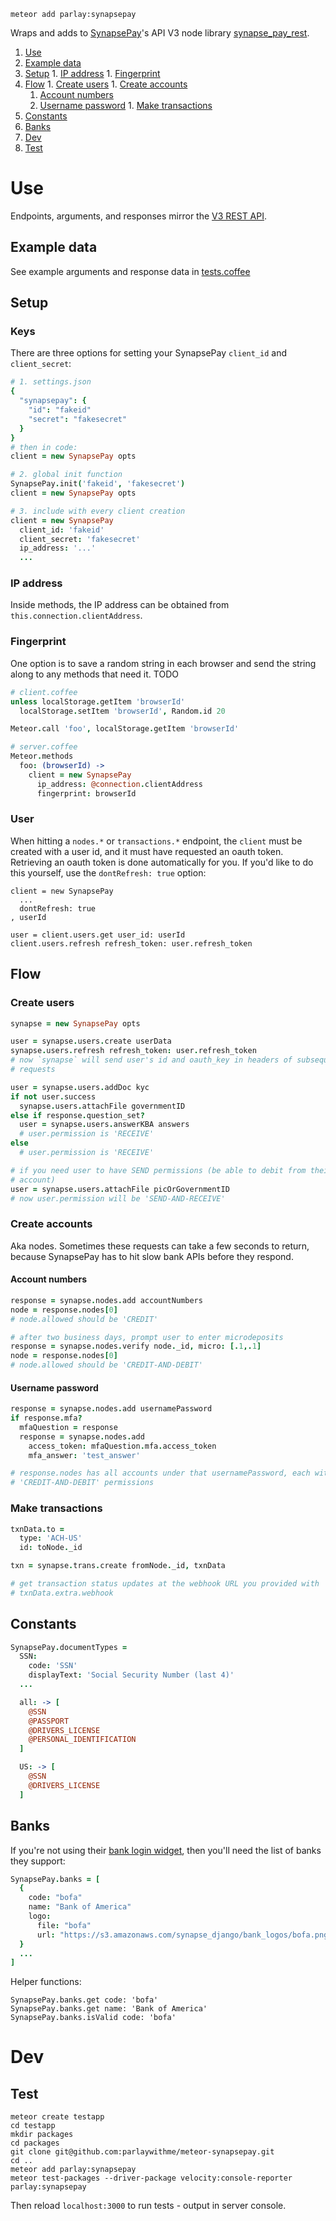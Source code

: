 `meteor add parlay:synapsepay`

Wraps and adds to [SynapsePay](synapsepay.com)'s API V3 node library [synapse_pay_rest](https://github.com/synapsepay/SynapsePayRest-Node).

1. [Use](#use)
  1. [Example data](#example-data)
  1. [Setup](#setup)
    1. [IP address](#ip-address)
    1. [Fingerprint](#fingerprint)
  1. [Flow](#flow)
    1. [Create users](#create-users)
    1. [Create accounts](#create-accounts)
      1. [Account numbers](#account-numbers)
      1. [Username password](#username-password)
    1. [Make transactions](#make-transactions)
  1. [Constants](#constants)
  1. [Banks](#banks)
1. [Dev](#dev)
  1. [Test](#test)

# Use

Endpoints, arguments, and responses mirror the [V3 REST API](http://docs.synapsepay.com/v3.1).

## Example data

See example arguments and response data in [tests.coffee](https://github.com/parlaywithme/meteor-synapsepay/blob/master/tests.coffee)

## Setup

### Keys

There are three options for setting your SynapsePay `client_id` and `client_secret`:

```coffeescript
# 1. settings.json
{
  "synapsepay": {
    "id": "fakeid"
    "secret": "fakesecret"
  }
}
# then in code:
client = new SynapsePay opts

# 2. global init function
SynapsePay.init('fakeid', 'fakesecret')
client = new SynapsePay opts

# 3. include with every client creation
client = new SynapsePay
  client_id: 'fakeid'
  client_secret: 'fakesecret'
  ip_address: '...'
  ...
```

### IP address

Inside methods, the IP address can be obtained from `this.connection.clientAddress`.

### Fingerprint

One option is to save a random string in each browser and send the string along to any methods that need it.
TODO

```coffeescript
# client.coffee
unless localStorage.getItem 'browserId'
  localStorage.setItem 'browserId', Random.id 20

Meteor.call 'foo', localStorage.getItem 'browserId'

# server.coffee
Meteor.methods
  foo: (browserId) ->
    client = new SynapsePay
      ip_address: @connection.clientAddress
      fingerprint: browserId
```

### User

When hitting a `nodes.*` or `transactions.*` endpoint, the `client` must be created with a user id, and it must have requested an oauth token. Retrieving an oauth token is done automatically for you. If you'd like to do this yourself, use the `dontRefresh: true` option:

```
client = new SynapsePay
  ...
  dontRefresh: true
, userId

user = client.users.get user_id: userId
client.users.refresh refresh_token: user.refresh_token
```

## Flow

### Create users

```coffeescript
synapse = new SynapsePay opts

user = synapse.users.create userData
synapse.users.refresh refresh_token: user.refresh_token
# now `synapse` will send user's id and oauth_key in headers of subsequent
# requests

user = synapse.users.addDoc kyc
if not user.success
  synapse.users.attachFile governmentID
else if response.question_set?
  user = synapse.users.answerKBA answers
  # user.permission is 'RECEIVE'
else
  # user.permission is 'RECEIVE'

# if you need user to have SEND permissions (be able to debit from their bank
# account)
user = synapse.users.attachFile picOrGovernmentID
# now user.permission will be 'SEND-AND-RECEIVE'
```

### Create accounts

Aka nodes. Sometimes these requests can take a few seconds to return, because SynapsePay has to hit slow bank APIs before they respond.

#### Account numbers

```coffeescript
response = synapse.nodes.add accountNumbers
node = response.nodes[0]
# node.allowed should be 'CREDIT'

# after two business days, prompt user to enter microdeposits
response = synapse.nodes.verify node._id, micro: [.1,.1]
node = response.nodes[0]
# node.allowed should be 'CREDIT-AND-DEBIT'
```

#### Username password

```coffeescript
response = synapse.nodes.add usernamePassword
if response.mfa?
  mfaQuestion = response
  response = synapse.nodes.add
    access_token: mfaQuestion.mfa.access_token
    mfa_answer: 'test_answer'

# response.nodes has all accounts under that usernamePassword, each with
# 'CREDIT-AND-DEBIT' permissions
```

### Make transactions

```coffeescript
txnData.to =
  type: 'ACH-US'
  id: toNode._id

txn = synapse.trans.create fromNode._id, txnData

# get transaction status updates at the webhook URL you provided with
# txnData.extra.webhook
```

## Constants

```coffeescript
SynapsePay.documentTypes =
  SSN:
    code: 'SSN'
    displayText: 'Social Security Number (last 4)'
  ...

  all: -> [
    @SSN
    @PASSPORT
    @DRIVERS_LICENSE
    @PERSONAL_IDENTIFICATION
  ]

  US: -> [
    @SSN
    @DRIVERS_LICENSE
  ]
```

## Banks

If you're not using their [bank login widget](https://synapsepay.com/examples/linkbank), then you'll need the list of banks they support:

```coffeescript
SynapsePay.banks = [
  {
    code: "bofa"
    name: "Bank of America"
    logo:
      file: "bofa"
      url: "https://s3.amazonaws.com/synapse_django/bank_logos/bofa.png"
  }
  ...
]
```

Helper functions:

```
SynapsePay.banks.get code: 'bofa'
SynapsePay.banks.get name: 'Bank of America'
SynapsePay.banks.isValid code: 'bofa'
```

# Dev

## Test

```
meteor create testapp
cd testapp
mkdir packages
cd packages
git clone git@github.com:parlaywithme/meteor-synapsepay.git
cd ..
meteor add parlay:synapsepay
meteor test-packages --driver-package velocity:console-reporter parlay:synapsepay
```

Then reload `localhost:3000` to run tests - output in server console.
